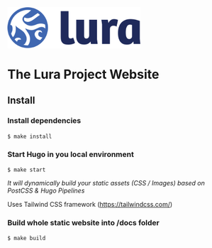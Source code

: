 <img src="./static/images/lura-logo-header.svg" width="300" />

# The Lura Project Website

## Install


### Install dependencies
```shell
$ make install
```

### Start Hugo in you local environment
```shell
$ make start
```
_It will dynamically build your static assets (CSS / Images) based on PostCSS & Hugo Pipelines_

Uses Tailwind CSS framework (https://tailwindcss.com/)


### Build whole static website into /docs folder 
```shell
$ make build
```
